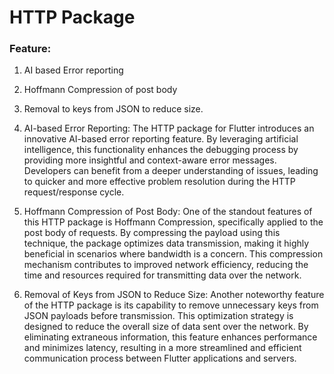# HTTP Package

### Feature: 

1. AI based Error reporting
2. Hoffmann Compression of post body
3. Removal to keys from JSON to reduce size.


1. AI-based Error Reporting:
The HTTP package for Flutter introduces an innovative AI-based error reporting feature. By leveraging artificial intelligence, this functionality enhances the debugging process by providing more insightful and context-aware error messages. Developers can benefit from a deeper understanding of issues, leading to quicker and more effective problem resolution during the HTTP request/response cycle.

2. Hoffmann Compression of Post Body:
One of the standout features of this HTTP package is Hoffmann Compression, specifically applied to the post body of requests. By compressing the payload using this technique, the package optimizes data transmission, making it highly beneficial in scenarios where bandwidth is a concern. This compression mechanism contributes to improved network efficiency, reducing the time and resources required for transmitting data over the network.

3. Removal of Keys from JSON to Reduce Size:
Another noteworthy feature of the HTTP package is its capability to remove unnecessary keys from JSON payloads before transmission. This optimization strategy is designed to reduce the overall size of data sent over the network. By eliminating extraneous information, this feature enhances performance and minimizes latency, resulting in a more streamlined and efficient communication process between Flutter applications and servers.
